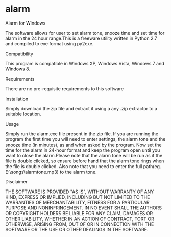 alarm
=====
Alarm for Windows

The software allows for user to set alarm tone, snooze time and set time for alarm in the 24 hour range.This is a freeware utility written in Python 2.7 and compiled to exe format using py2exe.

Compatibility

This program is compatible in Windows XP, Windows Vista, Windows 7 and Windows 8.

Requirements

There are no pre-requisite requirements to this software

Installation

Simply download the zip file and extract it using a any .zip extractor to a suitable location.

Usage

Simply run the alarm.exe file present in the zip file. If you are running the program the first time you will need to enter settings, the alarm tone and the snooze time (in minutes), as and when asked by the program. Now set the time for the alarm in 24-hour format and keep the program open until you want to close the alarm.Please note that the alarm tone will be run as if the file is double cilcked, so ensure before hand that the alarm tone rings when the file is double clicked. Also note that you need to enter the full path(eg. E:\songs\alarmtone.mp3) to the alarm tone.

Disclaimer

THE SOFTWARE IS PROVIDED "AS IS", WITHOUT WARRANTY OF ANY KIND, EXPRESS OR IMPLIED, INCLUDING BUT NOT LIMITED TO THE WARRANTIES OF MERCHANTABILITY, FITNESS FOR A PARTICULAR PURPOSE AND NONINFRINGEMENT. IN NO EVENT SHALL THE AUTHORS OR COPYRIGHT HOLDERS BE LIABLE FOR ANY CLAIM, DAMAGES OR OTHER LIABILITY, WHETHER IN AN ACTION OF CONTRACT, TORT OR OTHERWISE, ARISING FROM, OUT OF OR IN CONNECTION WITH THE SOFTWARE OR THE USE OR OTHER DEALINGS IN THE SOFTWARE.
